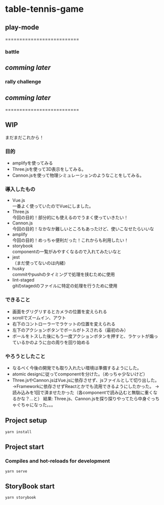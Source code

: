 # table-tennis-game

## play-mode
==========================
### battle
## ***comming later***

### rally challenge
## ***comming later***
==========================
## WIP
まだまだこれから！
### 目的
- amplifyを使ってみる
- Three.jsを使って3D表示をしてみる。
- Cannon.jsを使って物理シミュレーションのようなことをしてみる。

### 導入したもの
- Vue.js  
一番よく使っていたのでVueにしました。
- Three.js  
今回の目的！部分的にも使えるのでうまく使っていきたい！
- Cannon.js  
今回の目的！なかなか難しいところもあったけど、使いこなせたらいいな
- amplify  
今回の目的！めっちゃ便利だった！これからも利用したい！
- storybook  
componentの一覧がみやすくなるので入れてみたいなと
- jest  
（まだ使ってないのは内緒）
- husky  
commitやpushのタイミングで処理を挟むために使用
- lint-staged  
gitのstagedのファイルに特定の処理を行うために使用
### できること
- 画面をグリグリするとカメラの位置を変えられる
- scrollでズームイン、アウト
- 右下のコントローラーでラケットの位置を変えられる
- 左下のアクションボタンでボールがトスされる（最初のみ）
- ボールをトスした後にもう一度アクションボタンを押すと、ラケットが煽っているかのように台の周りを回り始める

### やろうとしたこと
- なるべく今後の開発でも取り入れたい環境は準備するようにした。
- atomic designに従ってcomponentを分けた。（めっちゃ少ないけど）
- Three.jsやCannon.jsはVue.jsに依存させず、jsファイルとして切り出した。
->Frameworkに依存させずReactとかでも流用できるようにしたかった。
->読み込みを1回で済ませたかった（各componentで読み込むと無駄に重くなるかな？...と）
結果: Three.js、Cannon.jsを探り探りやってたら中身ぐっちゃぐちゃになった。。。

## Project setup
```
yarn install
```
## Project start
### Compiles and hot-reloads for development
```
yarn serve
```
## StoryBook start
```
yarn storybook
```